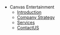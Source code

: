- Canvas Entertainment
    - [Introduction](websiteContent.md)     
    - [Company Strategy](CompanyStrategy.md)
    - [Services](services.md)
    - [ContactUS](contactUS.md)
